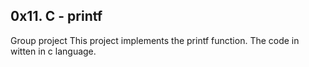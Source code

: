 ## 0x11. C - printf
Group project
This project implements the printf function. The code in witten in c language.

